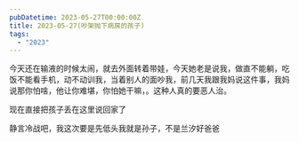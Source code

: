 ```yaml
---
pubDatetime: 2023-05-27T00:00:00Z
title: 2023-05-27(吵架抛下病房的孩子)
tags:
  - "2023"
---
```


今天还在输液的时候太闹，就去外面转着带娃，今天她老是说我，做直不能躺，吃饭不能看手机，动不动训我，当着别人的面吵我，前几天我跟我妈说这件事，我妈说那你怕啥，他让你难堪，你怕她干嘛，。这种人真的要恶人治。



现在直接把孩子丢在这里说回家了



静言冷战吧，我这次要是先低头我就是孙子，不是兰汐好爸爸
